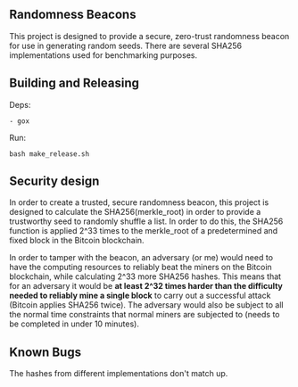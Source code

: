 ## Randomness Beacons

This project is designed to provide a secure, zero-trust randomness beacon for
use in generating random seeds. There are several SHA256 implementations used
for benchmarking purposes.

## Building and Releasing
Deps:
```
- gox
```

Run:
```
bash make_release.sh
```

## Security design
In order to create a trusted, secure randomness beacon, this project is
designed to calculate the SHA256(merkle_root) in order to provide a trustworthy
seed to randomly shuffle a list. In order to do this, the SHA256 function is
applied 2^33 times to the merkle_root of a predetermined and fixed block in the
Bitcoin blockchain. 

In order to tamper with the beacon, an adversary (or me)
would need to have the computing resources to reliably beat the miners on the
Bitcoin blockchain, while calculating 2^33 more SHA256 hashes. This means that
for an adversary it would be **at least 2^32 times harder than the difficulty
needed to reliably mine a single block** to carry out a successful attack (Bitcoin applies SHA256
twice). The adversary would also be subject to all the normal time constraints
that normal miners are subjected to (needs to be completed in under 10 minutes).

## Known Bugs
The hashes from different implementations don't match up.
